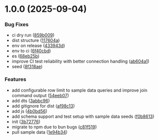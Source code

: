 # 1.0.0 (2025-09-04)


### Bug Fixes

* ci dry run ([859b009](https://github.com/code-salad/vsequel/commit/859b00955518fab59c8774c961d1bee09685db68))
* dist structure ([117604a](https://github.com/code-salad/vsequel/commit/117604a6eceb627e2007504f9a27d6a185d550f0))
* env on release ([433943d](https://github.com/code-salad/vsequel/commit/433943d896c92464e97444da52102f23ce47fb42))
* env to ci ([6f40cbd](https://github.com/code-salad/vsequel/commit/6f40cbd23fbb58ded0495fa126e24614065ba65f))
* es ([68eb25b](https://github.com/code-salad/vsequel/commit/68eb25b387a5e5980c880804ccbd864593786046))
* improve CI test reliability with better connection handling ([ab604a1](https://github.com/code-salad/vsequel/commit/ab604a1a435cc2ffb9424bd490289a91d6c1e9e4))
* seed ([8f318ae](https://github.com/code-salad/vsequel/commit/8f318aee159231bf5967583dacc20028bc32eeee))


### Features

* add configurable row limit to sample data queries and improve join command output ([54eeb07](https://github.com/code-salad/vsequel/commit/54eeb0754d7957c7ff2b09f9a439b1d9c10321cc))
* add dts ([3abbc96](https://github.com/code-salad/vsequel/commit/3abbc96e187eb8aca1f9b58a50c8781f5ecf0839))
* add gitignore for dist ([af98c13](https://github.com/code-salad/vsequel/commit/af98c135a4c04e45cb7cc2768809f9663545cbe3))
* add js ([4b0bd56](https://github.com/code-salad/vsequel/commit/4b0bd5693727e10a79bb4e03b93dab520fa20d82))
* add schema support and test setup with sample data seeds ([f0b8613](https://github.com/code-salad/vsequel/commit/f0b8613cba4a0ca834b792c2936e59aad536c9f8))
* init ([3b72776](https://github.com/code-salad/vsequel/commit/3b727766181787b98bc653c4cbced4a29c589760))
* migrate to npm due to bun bugs ([c81f519](https://github.com/code-salad/vsequel/commit/c81f519b8cee5205aee4bcda839acd2cd8892de5))
* pull sample data ([1e94b34](https://github.com/code-salad/vsequel/commit/1e94b34ce06a40183478fdd49ed7ea58ea74e415))
